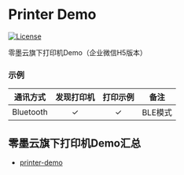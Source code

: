 # Printer Demo
[![License](https://img.shields.io/badge/license-MIT-4EB1BA.svg)](https://www.opensource.org/licenses/mit-license.php)

零墨云旗下打印机Demo（企业微信H5版本）

### 示例

| 通讯方式      | 发现打印机 | 打印示例 | 备注    |
|-----------|:-----:|:----:|-------|
| Bluetooth |   ✓   |  ✓   | BLE模式 |


## 零墨云旗下打印机Demo汇总

- [printer-demo][1]

[1]: https://github.com/lingmoyun/printer-demo

